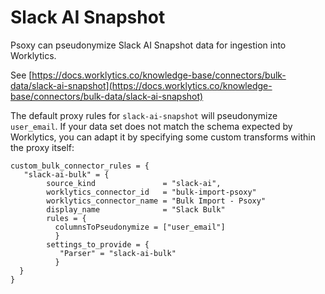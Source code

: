 # Slack AI Snapshot

Psoxy can pseudonymize Slack AI Snapshot data for ingestion into Worklytics.

See [https://docs.worklytics.co/knowledge-base/connectors/bulk-data/slack-ai-snapshot](https://docs.worklytics.co/knowledge-base/connectors/bulk-data/slack-ai-snapshot)

The default proxy rules for `slack-ai-snapshot` will pseudonymize `user_email`. If your data set does not match
the schema expected by Worklytics, you can adapt it by specifying some custom transforms within
the proxy itself:

```hcl
custom_bulk_connector_rules = {
   "slack-ai-bulk" = {
        source_kind               = "slack-ai",
        worklytics_connector_id   = "bulk-import-psoxy"
        worklytics_connector_name = "Bulk Import - Psoxy"
        display_name              = "Slack Bulk"
        rules = {
          columnsToPseudonymize = ["user_email"]
          }
        settings_to_provide = {
           "Parser" = "slack-ai-bulk"
          }
  }
}
```
